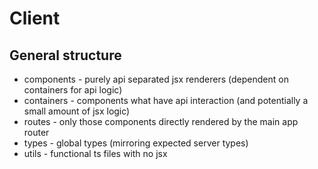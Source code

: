 # Client

## General structure

* components - purely api separated jsx renderers (dependent on containers for api logic)
* containers - components what have api interaction (and potentially a small amount of jsx logic)
* routes - only those components directly rendered by the main app router
* types - global types (mirroring expected server types)
* utils - functional ts files with no jsx

